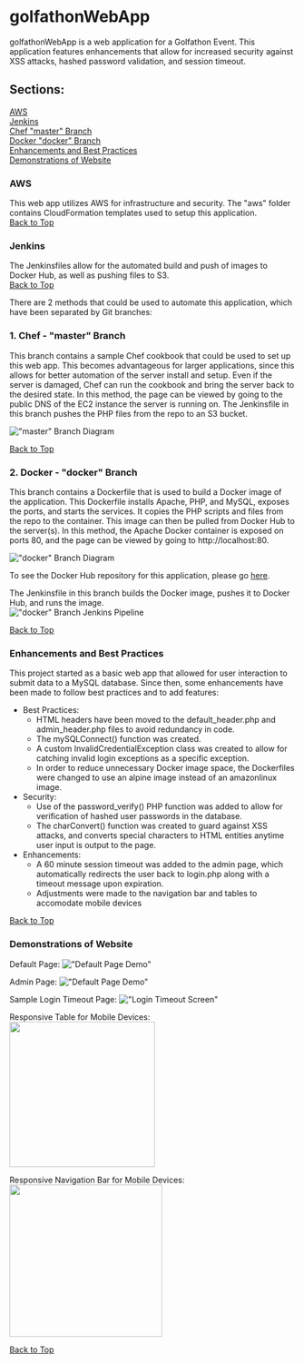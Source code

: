# golfathonWebApp
golfathonWebApp is a web application for a Golfathon Event. This application features enhancements that allow for increased security against XSS attacks, hashed password validation, and session timeout.

## Sections:  
[AWS](#aws)  
[Jenkins](#jenkins)  
[Chef "master" Branch](#1-chef---master-branch-master-branch)  
[Docker "docker" Branch](#2-docker---docker-branch-docker-branch)  
[Enhancements and Best Practices](#enhancements-and-best-practices)  
[Demonstrations of Website](#demonstrations-of-website)

### AWS
This web app utilizes AWS for infrastructure and security. The "aws" folder contains CloudFormation templates used to setup this application.  
[Back to Top](#golfathonWebApp)

### Jenkins
The Jenkinsfiles allow for the automated build and push of images to Docker Hub, as well as pushing files to S3.  
[Back to Top](#golfathonWebApp)

There are 2 methods that could be used to automate this application, which have been separated by Git branches:  

### 1. Chef - "master" Branch
This branch contains a sample Chef cookbook that could be used to set up this web app. This becomes advantageous for larger applications, since this allows for better automation of the server install and setup. Even if the server is damaged, Chef can run the cookbook and bring the server back to the desired state.
In this method, the page can be viewed by going to the public DNS of the EC2 instance the server is running on. 
The Jenkinsfile in this branch pushes the PHP files from the repo to an S3 bucket.

!["master" Branch Diagram](documentation/diagrams/golfathonWebAppMaster.png)  

[Back to Top](#golfathonWebApp)

### 2. Docker - "docker" Branch
This branch contains a Dockerfile that is used to build a Docker image of the application. This Dockerfile installs Apache, PHP, and MySQL, exposes the ports, and starts the services. It copies the PHP scripts and files from the repo to the container. This image can then be pulled from Docker Hub to the server(s). 
In this method, the Apache Docker container is exposed on ports 80, and the page can be viewed by going to http://localhost:80.

!["docker" Branch Diagram](documentation/diagrams/golfathonWebAppDocker.png)  

To see the Docker Hub repository for this application, please go [here]("https://hub.docker.com/repository/docker/kezizhou/golfathon-web-app").  

The Jenkinsfile in this branch builds the Docker image, pushes it to Docker Hub, and runs the image.  
!["docker" Branch Jenkins Pipeline](documentation/demos/jenkinsDockerPipeline.png)

[Back to Top](#golfathonWebApp)

### Enhancements and Best Practices
This project started as a basic web app that allowed for user interaction to submit data to a MySQL database. Since then, some enhancements have been made to follow best practices and to add features:
* Best Practices:
    * HTML headers have been moved to the default_header.php and admin_header.php files to avoid redundancy in code.
    * The mySQLConnect() function was created.
    * A custom InvalidCredentialException class was created to allow for catching invalid login exceptions as a specific exception.
    * In order to reduce unnecessary Docker image space, the Dockerfiles were changed to use an alpine image instead of an amazonlinux image. 
* Security:
    * Use of the password_verify() PHP function was added to allow for verification of hashed user passwords in the database.
    * The charConvert() function was created to guard against XSS attacks, and converts special characters to HTML entities anytime user input is output to the page.
* Enhancements:
    * A 60 minute session timeout was added to the admin page, which automatically redirects the user back to login.php along with a timeout message upon expiration. 
    * Adjustments were made to the navigation bar and tables to accomodate mobile devices  

[Back to Top](#golfathonWebApp)

### Demonstrations of Website
Default Page:
!["Default Page Demo"](documentation/demos/defaultPageDemo.gif)

Admin Page:
!["Default Page Demo"](documentation/demos/adminPageDemo.gif)

Sample Login Timeout Page:
!["Login Timeout Screen"](documentation/demos/loginTimeout.png)

Responsive Table for Mobile Devices:  
<img src="documentation/demos/responsiveTable.jpg" width="256.25">

Responsive Navigation Bar for Mobile Devices:  
<img src="documentation/demos/responsiveNavbar.jpg" width="268.5">  

[Back to Top](#golfathonWebApp)